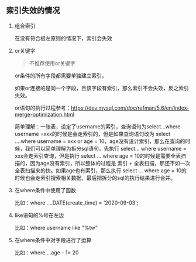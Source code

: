 ## 索引失效的情况



1. 组合索引

   在没有符合极左原则的情况下，索引会失效

2. or关键字

   > 不推荐使用or关键字

   or条件的所有字段都需要单独建立索引。

   如果or连接的是同一个字段，且该字段有索引，那么索引不会失效，反之索引失效。

   

   or语句的执行过程参考：https://dev.mysql.com/doc/refman/5.6/en/index-merge-optimization.html

   简单理解：一张表，设定了username的索引，查询语句为select...where username =xxx的时候是会走索引的，但是如果查询语句改为 select ....where username = xxx or age = 10，age没有设计索引，那么在查询的时候，我们可以简单理解为拆分sql语句，先执行 select... where username = xxx会走索引查询，但是执行 select ... where age = 10的时候是需要全表扫描的，因为age没有索引，所以整体的过程是 索引 + 全表扫描，那还不如一次全表扫描来的快。如果age也有索引，那么执行 select ... where age = 10的时候也会走索引搜索相关数据，最后把拆分的sql的执行结果进行合并。

   

3. 在where条件中使用了函数

   比如：where ....DATE(create_time) = '2020-09-03';

4. like语句的%号在左边

   比如：where username like "%tw"

6. 在where条件中对字段进行了运算

   比如：where....age - 1= 20
